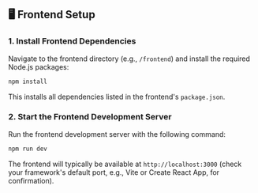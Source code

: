 ## 🖥️ Frontend Setup

### 1. Install Frontend Dependencies
Navigate to the frontend directory (e.g., `/frontend`) and install the required Node.js packages:

```bash
npm install
```

This installs all dependencies listed in the frontend's `package.json`.

### 2. Start the Frontend Development Server
Run the frontend development server with the following command:

```bash
npm run dev
```

The frontend will typically be available at `http://localhost:3000` (check your framework's default port, e.g., Vite or Create React App, for confirmation).